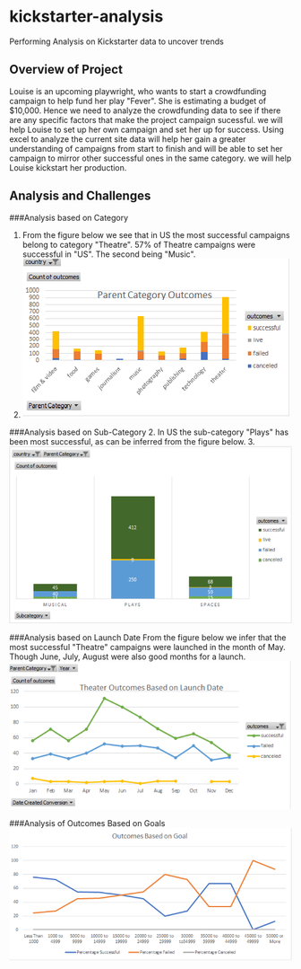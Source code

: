 # kickstarter-analysis
Performing Analysis on Kickstarter data to uncover trends
## Overview of Project

Louise is an upcoming playwright, who wants to start a crowdfunding campaign to help fund her play "Fever". She is estimating a budget of $10,000. 
Hence we need to analyze the crowdfunding data to see if there are any specific factors that make the project campaign sucessful. we will help Louise to 
set up her own campaign and set her up for success. Using excel to analyze the current site data will help her gain a greater understanding of campaigns from
start to finish and will be able to set her campaign to mirror other successful ones in the same category. we will help Louise kickstart her production.

## Analysis and Challenges
###Analysis based on Category
1. From the figure below we see that in US the most successful campaigns belong to category "Theatre". 57% of Theatre campaigns were successful in "US". The second being "Music".
2. <img src = "Resources\Data Report.png">

###Analysis based on Sub-Category
2. In US the sub-category "Plays" has been most successful, as can be inferred from the figure below.
3.  <img src = "Resources\Subcategory_analysis.png">

###Analysis based on Launch Date
From the figure below we infer that the most successful "Theatre" campaigns were launched in the month of May. Though June, July, August were also good months for a launch.
 <img src = "Resources\Theater_Outcomes_vs_Launch.png">
 
 ###Analysis of Outcomes Based on Goals
 <img src = "Resources\Outcomes_vs_Goals.png">

